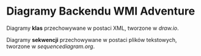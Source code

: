 # Diagramy Backendu WMI Adventure

Diagramy **klas** przechowywane w postaci XML, tworzone w *draw.io*.

Diagramy **sekwencji** przechowywane w postaci plików tekstowych, tworzone w *sequencediagram.org*.

